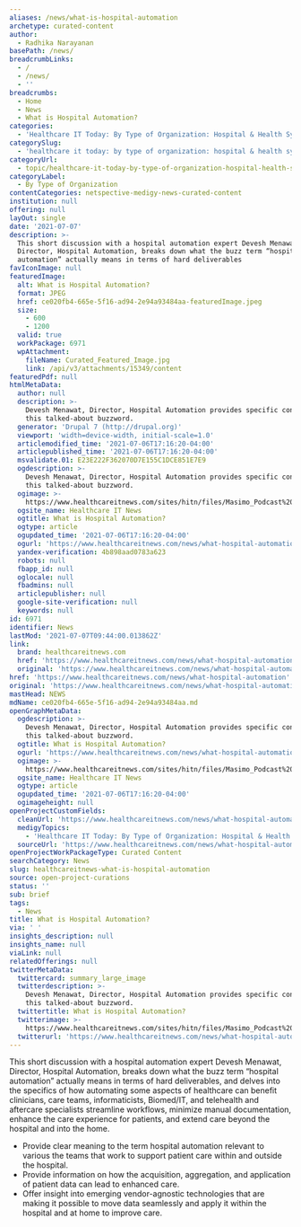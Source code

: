 ```yaml
---
aliases: /news/what-is-hospital-automation
archetype: curated-content
author:
  - Radhika Narayanan
basePath: /news/
breadcrumbLinks:
  - /
  - /news/
  - ''
breadcrumbs:
  - Home
  - News
  - What is Hospital Automation?
categories:
  - 'Healthcare IT Today: By Type of Organization: Hospital & Health System'
categorySlug:
  - 'healthcare it today: by type of organization: hospital & health system'
categoryUrl:
  - topic/healthcare-it-today-by-type-of-organization-hospital-health-system
categoryLabel:
  - By Type of Organization
contentCategories: netspective-medigy-news-curated-content
institution: null
offering: null
layOut: single
date: '2021-07-07'
description: >-
  This short discussion with a hospital automation expert Devesh Menawat,
  Director, Hospital Automation, breaks down what the buzz term “hospital
  automation” actually means in terms of hard deliverables
favIconImage: null
featuredImage:
  alt: What is Hospital Automation?
  format: JPEG
  href: ce020fb4-665e-5f16-ad94-2e94a93484aa-featuredImage.jpeg
  size:
    - 600
    - 1200
  valid: true
  workPackage: 6971
  wpAttachment:
    fileName: Curated_Featured_Image.jpg
    link: /api/v3/attachments/15349/content
featuredPdf: null
htmlMetaData:
  author: null
  description: >-
    Devesh Menawat, Director, Hospital Automation provides specific context to
    this talked-about buzzword.
  generator: 'Drupal 7 (http://drupal.org)'
  viewport: 'width=device-width, initial-scale=1.0'
  articlemodified_time: '2021-07-06T17:16:20-04:00'
  articlepublished_time: '2021-07-06T17:16:20-04:00'
  msvalidate.01: E23E222F362070D7E155C1DCE851E7E9
  ogdescription: >-
    Devesh Menawat, Director, Hospital Automation provides specific context to
    this talked-about buzzword.
  ogimage: >-
    https://www.healthcareitnews.com/sites/hitn/files/Masimo_Podcast%20Image-Hospital%20Automation%20Image_0.jpg
  ogsite_name: Healthcare IT News
  ogtitle: What is Hospital Automation?
  ogtype: article
  ogupdated_time: '2021-07-06T17:16:20-04:00'
  ogurl: 'https://www.healthcareitnews.com/news/what-hospital-automation'
  yandex-verification: 4b898aad0783a623
  robots: null
  fbapp_id: null
  oglocale: null
  fbadmins: null
  articlepublisher: null
  google-site-verification: null
  keywords: null
id: 6971
identifier: News
lastMod: '2021-07-07T09:44:00.013862Z'
link:
  brand: healthcareitnews.com
  href: 'https://www.healthcareitnews.com/news/what-hospital-automation'
  original: 'https://www.healthcareitnews.com/news/what-hospital-automation'
href: 'https://www.healthcareitnews.com/news/what-hospital-automation'
original: 'https://www.healthcareitnews.com/news/what-hospital-automation'
mastHead: NEWS
mdName: ce020fb4-665e-5f16-ad94-2e94a93484aa.md
openGraphMetaData:
  ogdescription: >-
    Devesh Menawat, Director, Hospital Automation provides specific context to
    this talked-about buzzword.
  ogtitle: What is Hospital Automation?
  ogurl: 'https://www.healthcareitnews.com/news/what-hospital-automation'
  ogimage: >-
    https://www.healthcareitnews.com/sites/hitn/files/Masimo_Podcast%20Image-Hospital%20Automation%20Image_0.jpg
  ogsite_name: Healthcare IT News
  ogtype: article
  ogupdated_time: '2021-07-06T17:16:20-04:00'
  ogimageheight: null
openProjectCustomFields:
  cleanUrl: 'https://www.healthcareitnews.com/news/what-hospital-automation'
  medigyTopics:
    - 'Healthcare IT Today: By Type of Organization: Hospital & Health System'
  sourceUrl: 'https://www.healthcareitnews.com/news/what-hospital-automation'
openProjectWorkPackageType: Curated Content
searchCategory: News
slug: healthcareitnews-what-is-hospital-automation
source: open-project-curations
status: ''
sub: brief
tags:
  - News
title: What is Hospital Automation?
via: ' '
insights_description: null
insights_name: null
viaLink: null
relatedOfferings: null
twitterMetaData:
  twittercard: summary_large_image
  twitterdescription: >-
    Devesh Menawat, Director, Hospital Automation provides specific context to
    this talked-about buzzword.
  twittertitle: What is Hospital Automation?
  twitterimage: >-
    https://www.healthcareitnews.com/sites/hitn/files/Masimo_Podcast%20Image-Hospital%20Automation%20Image_0.jpg
  twitterurl: 'https://www.healthcareitnews.com/news/what-hospital-automation'
---
```

<p>This short discussion with a hospital automation expert Devesh Menawat, Director, Hospital Automation, breaks down what the buzz term “hospital automation” actually means in terms of hard deliverables, and delves into the specifics of how automating some aspects of healthcare can benefit clinicians, care teams, informaticists, Biomed/IT, and telehealth and aftercare specialists streamline workflows, minimize manual documentation, enhance the care experience for patients, and extend care beyond the hospital and into the home.</p><ul><li>Provide clear meaning to the term hospital automation relevant to various the teams that work to support patient care within and outside the hospital.</li><li>Provide information on how the acquisition, aggregation, and application of patient data can lead to enhanced care.</li><li>Offer insight into emerging vendor-agnostic technologies that are making it possible to move data seamlessly and apply it within the hospital and at home to improve care.<br>&nbsp;</li></ul>